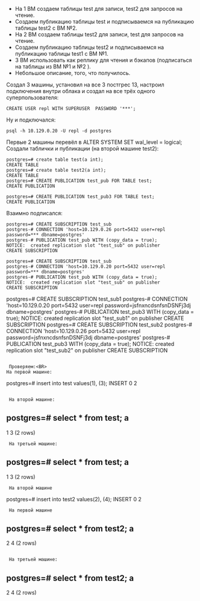  - На 1 ВМ создаем таблицы test для записи, test2 для запросов на чтение.
 - Создаем публикацию таблицы test и подписываемся на публикацию таблицы test2 с ВМ №2. 
 - На 2 ВМ создаем таблицы test2 для записи, test для запросов на чтение. 
 - Создаем публикацию таблицы test2 и подписываемся на публикацию таблицы test1 с ВМ №1. 
 - 3 ВМ использовать как реплику для чтения и бэкапов (подписаться на таблицы из ВМ №1 и №2 ). 
 - Небольшое описание, того, что получилось.

Создал 3 машины, установил на все 3 постгрес 13, настроил подключения внутри облака и создал на все трёх одного суперпользователя:
```
CREATE USER repl WITH SUPERUSER  PASSWORD '***';
```
Ну и подключался:
```
psql -h 10.129.0.20 -U repl -d postgres
```

Первые 2 машины перевёл в ALTER SYSTEM SET wal_level = logical;<BR>
 Создали таблички и публикации (на второй машине test2):
 ```
 postgres=# create table test(a int);
CREATE TABLE
postgres=# create table test2(a int);
CREATE TABLE
postgres=# CREATE PUBLICATION test_pub FOR TABLE test;
CREATE PUBLICATION
 
postgres=# CREATE PUBLICATION test_pub3 FOR TABLE test;
CREATE PUBLICATION
```
 
 Взаимно подписался:
 ```
postgres=# CREATE SUBSCRIPTION test_sub
postgres-# CONNECTION 'host=10.129.0.26 port=5432 user=repl password=*** dbname=postgres'
postgres-# PUBLICATION test_pub WITH (copy_data = true);
NOTICE:  created replication slot "test_sub" on publisher
CREATE SUBSCRIPTION
 ```
 ```
 postgres=# CREATE SUBSCRIPTION test_sub
postgres-# CONNECTION 'host=10.129.0.20 port=5432 user=repl password=*** dbname=postgres'
postgres-# PUBLICATION test_pub WITH (copy_data = true);
NOTICE:  created replication slot "test_sub" on publisher
CREATE SUBSCRIPTION
```
postgres=# CREATE SUBSCRIPTION test_sub1
postgres-# CONNECTION 'host=10.129.0.20 port=5432 user=repl password=jsfnxncdsnfsnDSNFj3dj dbname=postgres'
postgres-# PUBLICATION test_pub3 WITH (copy_data = true);
NOTICE:  created replication slot "test_sub1" on publisher
CREATE SUBSCRIPTION
postgres=# CREATE SUBSCRIPTION test_sub2
postgres-# CONNECTION 'host=10.129.0.26 port=5432 user=repl password=jsfnxncdsnfsnDSNFj3dj dbname=postgres'
postgres-# PUBLICATION test_pub3 WITH (copy_data = true);
NOTICE:  created replication slot "test_sub2" on publisher
CREATE SUBSCRIPTION
```
 
 Проверяем:<BR>
На первой машине:
```
 postgres=# insert into test values(1), (3);
INSERT 0 2
```
 
 На второй машине:
 ```
 postgres=# select * from test;
 a
---
 1
 3
(2 rows)
```
 На третьей машине:
 ```
 postgres=# select * from test;
 a
---
 1
 3
(2 rows)
```
 На второй машине
 ```
 postgres=# insert into test2 values(2), (4);
INSERT 0 2
```
 На первой машине
 ```
 postgres=# select * from test2;
 a
---
 2
 4
(2 rows)
```
 
 На третьей машине:
 ```
 postgres=# select * from test2;
 a
---
 2
 4
(2 rows)
 ```
